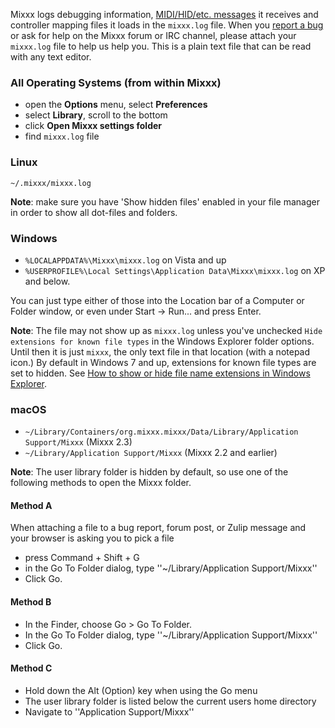 Mixxx logs debugging information, [MIDI/HID/etc.
messages](Command-Line-Options) it receives and controller mapping files
it loads in the `mixxx.log` file. When you [report a
bug](reporting%20bugs) or ask for help on the Mixxx forum or IRC
channel, please attach your `mixxx.log` file to help us help you. This
is a plain text file that can be read with any text editor.

### All Operating Systems (from within Mixxx)

* open the **Options** menu, select **Preferences**
* select **Library**, scroll to the bottom
* click **Open Mixxx settings folder**
* find `mixxx.log` file

### Linux

`~/.mixxx/mixxx.log`

**Note**: make sure you have 'Show hidden files' enabled in your file manager
in order to show all dot-files and folders.

### Windows

- `%LOCALAPPDATA%\Mixxx\mixxx.log` on Vista and up  
- `%USERPROFILE%\Local Settings\Application Data\Mixxx\mixxx.log` on
XP and below.

You can just type either of those into the Location
bar of a Computer or Folder window, or even under Start -\> Run...
and press Enter.

**Note**: The file may not show up as `mixxx.log` unless you've
    unchecked `Hide extensions for known file types` in the Windows
    Explorer folder options. Until then it is just `mixxx`, the only
    text file in that location (with a notepad icon.) By default in
    Windows 7 and up, extensions for known file types are set to hidden.
    See [How to show or hide file name extensions in Windows
    Explorer](http://support.microsoft.com/kb/865219).

### macOS
 - `~/Library/Containers/org.mixxx.mixxx/Data/Library/Application Support/Mixxx` (Mixxx 2.3)
- `~/Library/Application Support/Mixxx` (Mixxx 2.2 and earlier)

**Note**: The user library folder is hidden by default, so use one of
the following methods to open the Mixxx folder.

#### Method A
When attaching a file to a bug report, forum post, or Zulip message and your browser is asking you to pick a file
* press Command + Shift + G
* in the Go To Folder dialog, type ''~/Library/Application Support/Mixxx''
* Click Go.

#### Method B
* In the Finder, choose Go > Go To Folder.
* In the Go To Folder dialog, type ''~/Library/Application Support/Mixxx''
* Click Go.

#### Method C
* Hold down the Alt (Option) key when using the Go menu
* The user library folder is listed below the current users home directory
* Navigate to ''Application Support/Mixxx''

